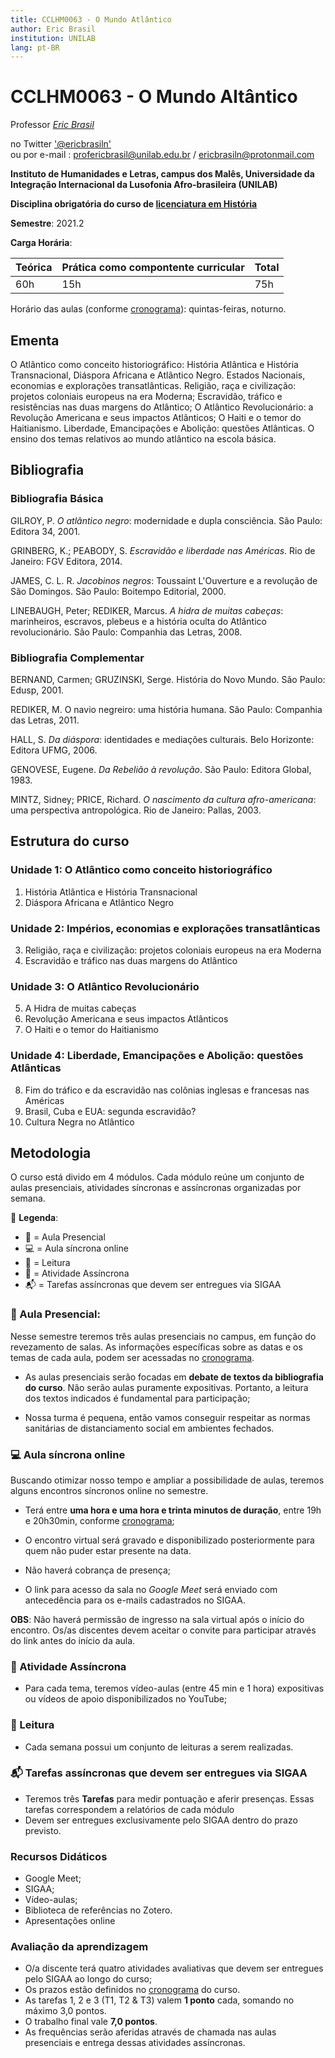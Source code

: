```yaml
---
title: CCLHM0063 - O Mundo Atlântico
author: Eric Brasil
institution: UNILAB
lang: pt-BR
---
```

# CCLHM0063 - O Mundo Altântico

Professor [_Eric Brasil_](https://ericbrasiln.github.io)

no Twitter ['@ericbrasiln'](https://twitter.com/ericbrasiln)  
ou por e-mail : [profericbrasil@unilab.edu.br](mailto:profericbrasil@unilab.edu.br) / [ericbrasiln@protonmail.com](mailto:ericbrasiln@protonmail.com)

**Instituto de Humanidades e Letras, campus dos Malês, 
Universidade da Integração Internacional da Lusofonia Afro-brasileira 
(UNILAB)**

**Disciplina obrigatória do curso de [licenciatura em História](http://historia.males.unilab.edu.br/)**

**Semestre**: 2021.2

**Carga Horária**:

| Teórica             | Prática como compontente curricular         | Total |
|:--------------------|:------------------|:---------|
| 60h | 15h | 75h |

Horário das aulas (conforme [cronograma](cronograma)): quintas-feiras, noturno.

## Ementa

O Atlântico como conceito historiográfico: História Atlântica e História Transnacional, Diáspora Africana e Atlântico Negro. Estados Nacionais, economias e explorações transatlânticas. Religião, raça e civilização: projetos coloniais europeus na era Moderna; Escravidão, tráfico e resistências nas duas margens do Atlântico; O Atlântico Revolucionário: a Revolução Americana e seus impactos Atlânticos; O Haiti e o temor do Haitianismo. Liberdade, Emancipações e Abolição: questões Atlânticas. O ensino dos temas relativos ao mundo atlântico na escola básica.

## Bibliografia

### Bibliografia Básica

GILROY, P. *O atlântico negro*: modernidade e dupla consciência. São Paulo: Editora 34, 2001.

GRINBERG, K.; PEABODY, S. *Escravidão e liberdade nas Américas*. Rio de Janeiro: FGV Editora, 2014.

JAMES, C. L. R. *Jacobinos negros*: Toussaint L'Ouverture e a revolução de São Domingos. São Paulo: Boitempo Editorial, 2000.

LINEBAUGH, Peter; REDIKER, Marcus. *A hidra de muitas cabeças*: marinheiros, escravos, plebeus e a história oculta do Atlântico 
revolucionário. São Paulo: Companhia das Letras, 2008.

### Bibliografia Complementar

BERNAND, Carmen; GRUZINSKI, Serge. História do Novo Mundo. São Paulo: Edusp, 2001.

REDIKER, M. O navio negreiro: uma história humana. São Paulo: Companhia das Letras, 2011.

HALL, S. *Da diáspora*: identidades e mediações culturais. Belo Horizonte: Editora UFMG, 2006.

GENOVESE, Eugene. *Da Rebelião à revolução*. São Paulo: Editora Global, 1983.

MINTZ, Sidney; PRICE, Richard. *O nascimento da cultura afro-americana*: uma perspectiva antropológica. Rio de Janeiro: Pallas, 2003.

##  Estrutura do curso

### Unidade 1: O Atlântico como conceito historiográfico

1. História Atlântica e História Transnacional
2. Diáspora Africana e Atlântico Negro

### Unidade 2: Impérios, economias e explorações transatlânticas

3. Religião, raça e civilização: projetos coloniais europeus na era Moderna
4. Escravidão e tráfico nas duas margens do Atlântico

### Unidade 3: O Atlântico Revolucionário

5. A Hidra de muitas cabeças
6. Revolução Americana e seus impactos Atlânticos
7. O Haiti e o temor do Haitianismo

### Unidade 4: Liberdade, Emancipações e Abolição: questões Atlânticas

8. Fim do tráfico e da escravidão nas colônias inglesas e francesas nas Américas
9. Brasil, Cuba e EUA: segunda escravidão?
10. Cultura Negra no Atlântico

## Metodologia

O curso está divido em 4 módulos. Cada módulo reúne um conjunto de aulas presenciais, atividades síncronas e assíncronas organizadas por semana.

📢 **Legenda**: 

- 🙋 = Aula Presencial
- 💻 = Aula síncrona online
- 📖 = Leitura
- 🤖 = Atividade Assíncrona
- 📬 = Tarefas assíncronas que devem ser entregues via SIGAA

### 🙋 Aula Presencial:

Nesse semestre teremos três aulas presenciais no campus, em função do revezamento de salas. As informações específicas sobre as datas e os temas de cada aula, podem ser acessadas no [cronograma](cronograma).

- As aulas presenciais serão focadas em **debate de textos da bibliografia do curso**. Não serão aulas puramente expositivas. Portanto, a leitura dos textos indicados é fundamental para participação;

- Nossa turma é pequena, então vamos conseguir respeitar as normas sanitárias de distanciamento social em ambientes fechados.

### 💻 Aula síncrona online

Buscando otimizar nosso tempo e ampliar a possibilidade de aulas, teremos alguns encontros síncronos online no semestre.

- Terá entre **uma hora e uma hora e trinta minutos de duração**, entre 19h e 20h30min, conforme [cronograma](cronograma);

- O encontro virtual será gravado e disponibilizado posteriormente para quem não puder estar presente na data.

- Não haverá cobrança de presença;
  
- O link para acesso da sala no _Google Meet_ será enviado com antecedência para os e-mails cadastrados no SIGAA. 

**OBS**: Não haverá permissão de ingresso na sala virtual após o início do encontro. Os/as discentes devem aceitar o convite para participar através do link antes do início da aula.

### 🤖 Atividade Assíncrona

- Para cada tema, teremos vídeo-aulas (entre 45 min e 1 hora) expositivas ou vídeos de apoio disponibilizados no YouTube;

### 📖 Leitura

- Cada semana possui um conjunto de leituras a serem realizadas.

### 📬 Tarefas assíncronas que devem ser entregues via SIGAA

- Teremos três **Tarefas** para medir pontuação e aferir presenças. Essas tarefas correspondem a relatórios de cada módulo
- Devem ser entregues exclusivamente pelo SIGAA dentro do prazo previsto.

### Recursos Didáticos

- Google Meet;
- SIGAA;
- Vídeo-aulas;
- Biblioteca de referências no Zotero.
- Apresentações online

### Avaliação da aprendizagem

- O/a discente terá quatro atividades avaliativas que devem ser entregues pelo SIGAA ao longo do curso;
- Os prazos estão definidos no [cronograma](cronograma) do curso.
- As tarefas 1, 2 e 3 (T1, T2 & T3) valem **1 ponto** cada, somando no máximo 3,0 pontos.
- O trabalho final vale **7,0 pontos**.
- As frequências serão aferidas através de chamada nas aulas presenciais e entrega dessas atividades assíncronas.


